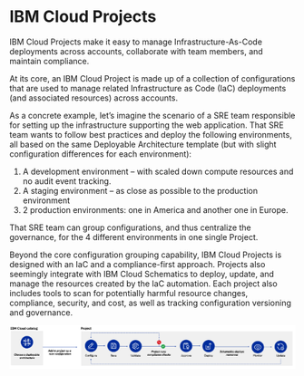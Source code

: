 # IBM Cloud Projects

IBM Cloud Projects make it easy to manage Infrastructure-As-Code deployments across accounts, collaborate with team members, and maintain compliance.

At its core, an IBM Cloud Project is made up of a collection of configurations that are used to manage related Infrastructure as Code (IaC) deployments (and associated resources) across accounts.

As a concrete example, let’s imagine the scenario of a SRE team responsible for setting up the infrastructure supporting the web application. That SRE team wants to follow best practices and deploy the following environments, all based on the same Deployable Architecture template (but with slight configuration differences for each environment):

1. A development environment – with scaled down compute resources and no audit event tracking.
2. A staging environment – as close as possible to the production environment
3. 2 production environments: one in America and another one in Europe.

That SRE team can group configurations, and thus centralize the governance, for the 4 different environments in one single Project.

Beyond the core configuration grouping capability, IBM Cloud Projects is designed with an IaC and a compliance-first approach. Projects also seemingly integrate with IBM Cloud Schematics to deploy, update, and manage the resources created by the IaC automation.
Each project also includes tools to scan for potentially harmful resource changes, compliance, security, and cost, as well as tracking configuration versioning and governance.

![IBM Cloud Projects](../images/about-projects.png)
